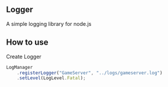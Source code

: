 ## Logger

A simple logging library for node.js

## How to use

Create Logger

```js
LogManager
    .registerLogger("GameServer", "../logs/gameserver.log")
    .setLevel(LogLevel.Fatal);
```
